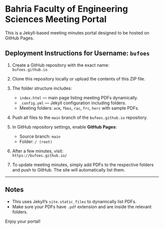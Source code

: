 # Bahria Faculty of Engineering Sciences Meeting Portal

This is a Jekyll-based meeting minutes portal designed to be hosted on GitHub Pages.

## Deployment Instructions for Username: `bufoes`

1. Create a GitHub repository with the exact name:  
   `bufoes.github.io`

2. Clone this repository locally or upload the contents of this ZIP file.

3. The folder structure includes:
   - `index.html` — main page listing meeting PDFs dynamically.
   - `_config.yml` — Jekyll configuration including folders.
   - Meeting folders: `acm`, `fbos`, `rac`, `frc`, `herc` with sample PDFs.

4. Push all files to the `main` branch of the `bufoes.github.io` repository.

5. In GitHub repository settings, enable **GitHub Pages**:
   - Source branch: `main`
   - Folder: `/ (root)`

6. After a few minutes, visit:  
   `https://bufoes.github.io/`

7. To update meeting minutes, simply add PDFs to the respective folders and push to GitHub. The site will automatically list them.

---

## Notes

- This uses Jekyll’s `site.static_files` to dynamically list PDFs.
- Make sure your PDFs have `.pdf` extension and are inside the relevant folders.

Enjoy your portal!
